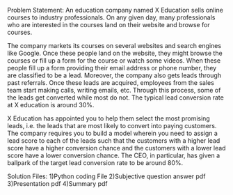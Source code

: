 Problem Statement:
An education company named X Education sells online courses to industry professionals. 
On any given day, many professionals who are interested in the courses land on their website and browse for courses.  

The company markets its courses on several websites and search engines like Google. 
Once these people land on the website, they might browse the courses or fill up a form for the course or watch some videos. 
When these people fill up a form providing their email address or phone number, they are classified to be a lead. 
Moreover, the company also gets leads through past referrals. 
Once these leads are acquired, employees from the sales team start making calls, writing emails, etc. 
Through this process, some of the leads get converted while most do not. The typical lead conversion rate at X education is around 30%. 

X Education has appointed you to help them select the most promising leads, i.e. the leads that are most likely to convert into paying customers. 
The company requires you to build a model wherein you need to assign a lead score to each of the 
leads such that the customers with a higher lead score have a higher conversion chance and the customers with a 
lower lead score have a lower conversion chance. The CEO, in particular, has given a ballpark of the target lead conversion rate to be around 80%.



Solution Files:
1)Python coding File
2)Subjective question answer pdf
3)Presentation pdf
4)Summary pdf